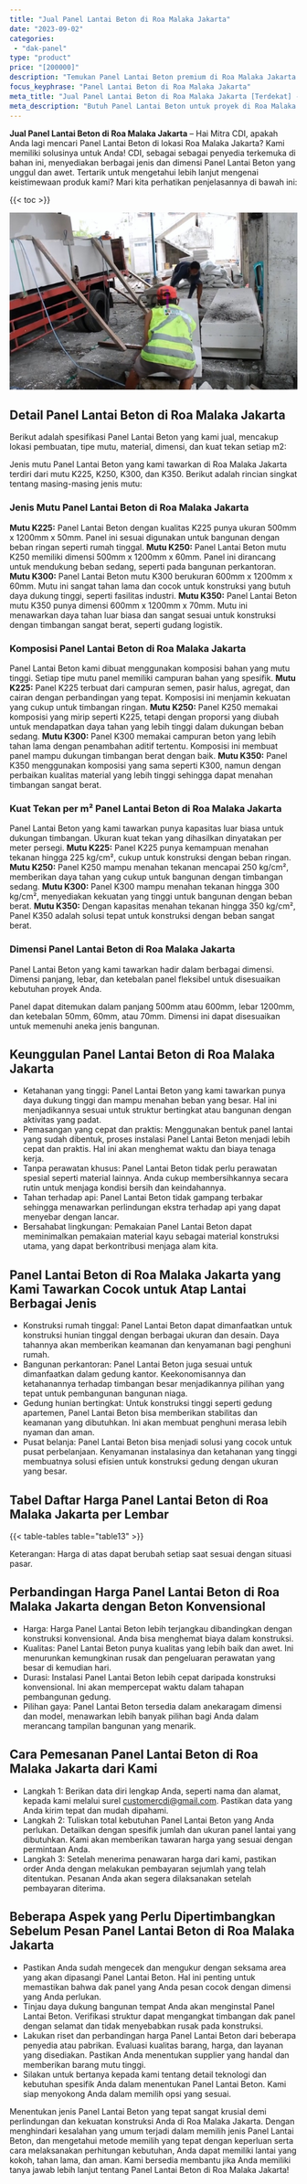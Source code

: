 ```yaml
---
title: "Jual Panel Lantai Beton di Roa Malaka Jakarta"
date: "2023-09-02"
categories:
 - "dak-panel"
type: "product"
price: "[200000]"
description: "Temukan Panel Lantai Beton premium di Roa Malaka Jakarta. Panel Lantai Beton dirancang untuk kebutuhan konstruksi modern dengan performa prima. Dapatkan info lengkap."
focus_keyphrase: "Panel Lantai Beton di Roa Malaka Jakarta"
meta_title: "Jual Panel Lantai Beton di Roa Malaka Jakarta [Terdekat] - CDI"
meta_description: "Butuh Panel Lantai Beton untuk proyek di Roa Malaka Jakarta?. Kami menyediakan Panel Lantai Beton premium untuk pembangunan. Penawaran spesial hanya di sini."
---
```


**Jual Panel Lantai Beton di Roa Malaka Jakarta** – Hai Mitra CDI, apakah Anda lagi mencari Panel Lantai Beton di lokasi Roa Malaka Jakarta? Kami memiliki solusinya untuk Anda! CDI, sebagai sebagai penyedia terkemuka di bahan ini, menyediakan berbagai jenis dan dimensi Panel Lantai Beton yang unggul dan awet. Tertarik untuk mengetahui lebih lanjut mengenai keistimewaan produk kami? Mari kita perhatikan penjelasannya di bawah ini:

{{< toc >}}

![Jual Panel Lantai Beton di Roa Malaka Jakarta](/images/dak-panel/dak-panel-27.jpg)

## Detail Panel Lantai Beton di Roa Malaka Jakarta

Berikut adalah spesifikasi Panel Lantai Beton yang kami jual, mencakup lokasi pembuatan, tipe mutu, material, dimensi, dan kuat tekan setiap m2:

Jenis mutu Panel Lantai Beton yang kami tawarkan di Roa Malaka Jakarta terdiri dari mutu K225, K250, K300, dan K350. Berikut adalah rincian singkat tentang masing-masing jenis mutu:

### Jenis Mutu Panel Lantai Beton di Roa Malaka Jakarta

**Mutu K225:** Panel Lantai Beton dengan kualitas K225 punya ukuran 500mm x 1200mm x 50mm. Panel ini sesuai digunakan untuk bangunan dengan beban ringan seperti rumah tinggal.
**Mutu K250:** Panel Lantai Beton mutu K250 memiliki dimensi 500mm x 1200mm x 60mm. Panel ini dirancang untuk mendukung beban sedang, seperti pada bangunan perkantoran.
**Mutu K300:** Panel Lantai Beton mutu K300 berukuran 600mm x 1200mm x 60mm. Mutu ini sangat tahan lama dan cocok untuk konstruksi yang butuh daya dukung tinggi, seperti fasilitas industri.
**Mutu K350:** Panel Lantai Beton mutu K350 punya dimensi 600mm x 1200mm x 70mm. Mutu ini menawarkan daya tahan luar biasa dan sangat sesuai untuk konstruksi dengan timbangan sangat berat, seperti gudang logistik.

### Komposisi Panel Lantai Beton di Roa Malaka Jakarta

Panel Lantai Beton kami dibuat menggunakan komposisi bahan yang mutu tinggi. Setiap tipe mutu panel memiliki campuran bahan yang spesifik.
**Mutu K225:** Panel K225 terbuat dari campuran semen, pasir halus, agregat, dan cairan dengan perbandingan yang tepat. Komposisi ini menjamin kekuatan yang cukup untuk timbangan ringan.
**Mutu K250:** Panel K250 memakai komposisi yang mirip seperti K225, tetapi dengan proporsi yang diubah untuk mendapatkan daya tahan yang lebih tinggi dalam dukungan beban sedang.
**Mutu K300:** Panel K300 memakai campuran beton yang lebih tahan lama dengan penambahan aditif tertentu. Komposisi ini membuat panel mampu dukungan timbangan berat dengan baik.
**Mutu K350:** Panel K350 menggunakan komposisi yang sama seperti K300, namun dengan perbaikan kualitas material yang lebih tinggi sehingga dapat menahan timbangan sangat berat.

### Kuat Tekan per m² Panel Lantai Beton di Roa Malaka Jakarta

Panel Lantai Beton yang kami tawarkan punya kapasitas luar biasa untuk dukungan timbangan. Ukuran kuat tekan yang dihasilkan dinyatakan per meter persegi.
**Mutu K225:** Panel K225 punya kemampuan menahan tekanan hingga 225 kg/cm², cukup untuk konstruksi dengan beban ringan.
**Mutu K250:** Panel K250 mampu menahan tekanan mencapai 250 kg/cm², memberikan daya tahan yang cukup untuk bangunan dengan timbangan sedang.
**Mutu K300:** Panel K300 mampu menahan tekanan hingga 300 kg/cm², menyediakan kekuatan yang tinggi untuk bangunan dengan beban berat.
**Mutu K350:** Dengan kapasitas menahan tekanan hingga 350 kg/cm², Panel K350 adalah solusi tepat untuk konstruksi dengan beban sangat berat.

### Dimensi Panel Lantai Beton di Roa Malaka Jakarta

Panel Lantai Beton yang kami tawarkan hadir dalam berbagai dimensi. Dimensi panjang, lebar, dan ketebalan panel fleksibel untuk disesuaikan kebutuhan proyek Anda.

Panel dapat ditemukan dalam panjang 500mm atau 600mm, lebar 1200mm, dan ketebalan 50mm, 60mm, atau 70mm. Dimensi ini dapat disesuaikan untuk memenuhi aneka jenis bangunan.

## Keunggulan Panel Lantai Beton di Roa Malaka Jakarta

*   Ketahanan yang tinggi: Panel Lantai Beton yang kami tawarkan punya daya dukung tinggi dan mampu menahan beban yang besar. Hal ini menjadikannya sesuai untuk struktur bertingkat atau bangunan dengan aktivitas yang padat.
*   Pemasangan yang cepat dan praktis: Menggunakan bentuk panel lantai yang sudah dibentuk, proses instalasi Panel Lantai Beton menjadi lebih cepat dan praktis. Hal ini akan menghemat waktu dan biaya tenaga kerja.
*   Tanpa perawatan khusus: Panel Lantai Beton tidak perlu perawatan spesial seperti material lainnya. Anda cukup membersihkannya secara rutin untuk menjaga kondisi bersih dan keindahannya.
*   Tahan terhadap api: Panel Lantai Beton tidak gampang terbakar sehingga menawarkan perlindungan ekstra terhadap api yang dapat menyebar dengan lancar.
*   Bersahabat lingkungan: Pemakaian Panel Lantai Beton dapat meminimalkan pemakaian material kayu sebagai material konstruksi utama, yang dapat berkontribusi menjaga alam kita.

## Panel Lantai Beton di Roa Malaka Jakarta yang Kami Tawarkan Cocok untuk Atap Lantai Berbagai Jenis

*   Konstruksi rumah tinggal: Panel Lantai Beton dapat dimanfaatkan untuk konstruksi hunian tinggal dengan berbagai ukuran dan desain. Daya tahannya akan memberikan keamanan dan kenyamanan bagi penghuni rumah.
*   Bangunan perkantoran: Panel Lantai Beton juga sesuai untuk dimanfaatkan dalam gedung kantor. Keekonomisannya dan ketahanannya terhadap timbangan besar menjadikannya pilihan yang tepat untuk pembangunan bangunan niaga.
*   Gedung hunian bertingkat: Untuk konstruksi tinggi seperti gedung apartemen, Panel Lantai Beton bisa memberikan stabilitas dan keamanan yang dibutuhkan. Ini akan membuat penghuni merasa lebih nyaman dan aman.
*   Pusat belanja: Panel Lantai Beton bisa menjadi solusi yang cocok untuk pusat perbelanjaan. Kenyamanan instalasinya dan ketahanan yang tinggi membuatnya solusi efisien untuk konstruksi gedung dengan ukuran yang besar.

## Tabel Daftar Harga Panel Lantai Beton di Roa Malaka Jakarta per Lembar

{{< table-tables table="table13" >}}

Keterangan: Harga di atas dapat berubah setiap saat sesuai dengan situasi pasar.

## Perbandingan Harga Panel Lantai Beton di Roa Malaka Jakarta dengan Beton Konvensional

*   Harga: Harga Panel Lantai Beton lebih terjangkau dibandingkan dengan konstruksi konvensional. Anda bisa menghemat biaya dalam konstruksi.
*   Kualitas: Panel Lantai Beton punya kualitas yang lebih baik dan awet. Ini menurunkan kemungkinan rusak dan pengeluaran perawatan yang besar di kemudian hari.
*   Durasi: Instalasi Panel Lantai Beton lebih cepat daripada konstruksi konvensional. Ini akan mempercepat waktu dalam tahapan pembangunan gedung.
*   Pilihan gaya: Panel Lantai Beton tersedia dalam anekaragam dimensi dan model, menawarkan lebih banyak pilihan bagi Anda dalam merancang tampilan bangunan yang menarik.

## Cara Pemesanan Panel Lantai Beton di Roa Malaka Jakarta dari Kami

*   Langkah 1: Berikan data diri lengkap Anda, seperti nama dan alamat, kepada kami melalui surel customercdi@gmail.com. Pastikan data yang Anda kirim tepat dan mudah dipahami.
*   Langkah 2: Tuliskan total kebutuhan Panel Lantai Beton yang Anda perlukan. Detailkan dengan spesifik jumlah dan ukuran panel lantai yang dibutuhkan. Kami akan memberikan tawaran harga yang sesuai dengan permintaan Anda.
*   Langkah 3: Setelah menerima penawaran harga dari kami, pastikan order Anda dengan melakukan pembayaran sejumlah yang telah ditentukan. Pesanan Anda akan segera dilaksanakan setelah pembayaran diterima.
## Beberapa Aspek yang Perlu Dipertimbangkan Sebelum Pesan Panel Lantai Beton di Roa Malaka Jakarta

*   Pastikan Anda sudah mengecek dan mengukur dengan seksama area yang akan dipasangi Panel Lantai Beton. Hal ini penting untuk memastikan bahwa dak panel yang Anda pesan cocok dengan dimensi yang Anda perlukan.
*   Tinjau daya dukung bangunan tempat Anda akan menginstal Panel Lantai Beton. Verifikasi struktur dapat mengangkat timbangan dak panel dengan selamat dan tidak menyebabkan rusak pada konstruksi.
*   Lakukan riset dan perbandingan harga Panel Lantai Beton dari beberapa penyedia atau pabrikan. Evaluasi kualitas barang, harga, dan layanan yang disediakan. Pastikan Anda menentukan supplier yang handal dan memberikan barang mutu tinggi.
*   Silakan untuk bertanya kepada kami tentang detail teknologi dan kebutuhan spesifik Anda dalam menentukan Panel Lantai Beton. Kami siap menyokong Anda dalam memilih opsi yang sesuai.

Menentukan jenis Panel Lantai Beton yang tepat sangat krusial demi perlindungan dan kekuatan konstruksi Anda di Roa Malaka Jakarta. Dengan menghindari kesalahan yang umum terjadi dalam memilih jenis Panel Lantai Beton, dan mengetahui metode memilih yang tepat dengan keperluan serta cara melaksanakan perhitungan kebutuhan, Anda dapat memiliki lantai yang kokoh, tahan lama, dan aman. Kami bersedia membantu jika Anda memiliki tanya jawab lebih lanjut tentang Panel Lantai Beton di Roa Malaka Jakarta!